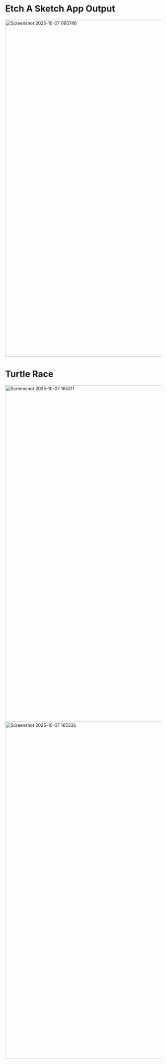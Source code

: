 # Etch A Sketch App Output
<img width="1920" height="1080" alt="Screenshot 2025-10-07 090746" src="https://github.com/user-attachments/assets/cdc38551-8947-4065-a76e-da696f2f3886" />



# Turtle Race
<img width="1920" height="1080" alt="Screenshot 2025-10-07 165311" src="https://github.com/user-attachments/assets/5fd3f5bb-d094-4eb9-9612-7d87161f685b" />



<img width="1920" height="1080" alt="Screenshot 2025-10-07 165336" src="https://github.com/user-attachments/assets/dbc38112-470f-43b9-906d-411bc5e30a42" />
